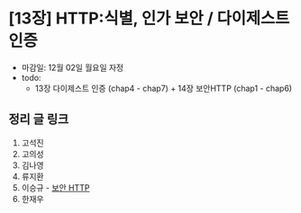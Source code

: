 # [13장] HTTP:식별, 인가 보안 / 다이제스트 인증

- 마감일: 12월 02일 월요일 자정
- todo:
  - 13장 다이제스트 인증 (chap4 - chap7) + 14장 보안HTTP (chap1 - chap6)

## 정리 글 링크

1. 고석진
2. 고의성
3. 김나영
4. 류지환
5. 이승규 - [보안 HTTP](http://localhost:8000/blog/2019-11-30--%E1%84%87%E1%85%A9%E1%84%8B%E1%85%A1%E1%86%AB-http/)
6. 한재우
